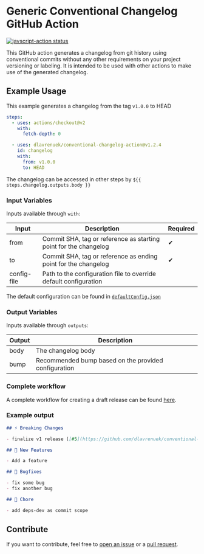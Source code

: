 # Generic Conventional Changelog GitHub Action

<a href="https://github.com/dlavrenuek/conventional-changelog-action/actions"><img alt="javscript-action status" src="https://github.com/dlavrenuek/conventional-changelog-action/workflows/development/badge.svg"></a>

This GitHub action generates a changelog from git history using conventional commits without any other
requirements on your project versioning or labeling. It is intended to be used with other actions to make use of the
generated changelog.

## Example Usage

This example generates a changelog from the tag `v1.0.0` to HEAD

```yaml
steps:
  - uses: actions/checkout@v2
    with:
      fetch-depth: 0

  - uses: dlavrenuek/conventional-changelog-action@v1.2.4
    id: changelog
    with:
      from: v1.0.0
      to: HEAD
```

The changelog can be accessed in other steps by `${{ steps.changelog.outputs.body }}`

### Input Variables

Inputs available through `with`:

| Input       | Description                                                      | Required |
| ----------- | ---------------------------------------------------------------- | -------- |
| from        | Commit SHA, tag or reference as starting point for the changelog | ✔        |
| to          | Commit SHA, tag or reference as ending point for the changelog   | ✔        |
| config-file | Path to the configuration file to override default configuration |          |

The default configuration can be found in [`defaultConfig.json`](https://github.com/dlavrenuek/conventional-changelog-action/master/src/defaultConfig.json)

### Output Variables

Inputs available through `outputs`:

| Output | Description                                          |
| ------ | ---------------------------------------------------- |
| body   | The changelog body                                   |
| bump   | Recommended bump based on the provided configuration |

### Complete workflow

A complete workflow for creating a draft release can be found [here](https://github.com/dlavrenuek/conventional-changelog-action/blob/master/.github/workflows/draft-release.yml).

### Example output

```markdown
## ⚡️ Breaking Changes

- finalize v1 release ([#5](https://github.com/dlavrenuek/conventional-changelog-action/issues/5))

## 🚀 New Features

- Add a feature

## 💊 Bugfixes

- fix some bug
- fix another bug

## 🧹 Chore

- add deps-dev as commit scope
```

## Contribute

If you want to contribute, feel free to [open an issue](https://github.com/dlavrenuek/conventional-changelog-action/issues) or a [pull request](https://github.com/dlavrenuek/conventional-changelog-action/pulls).
